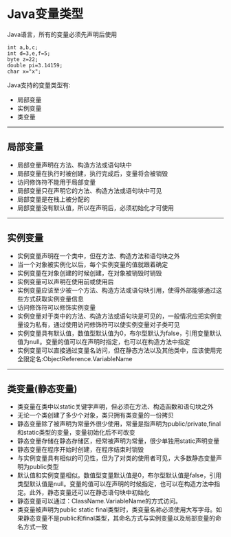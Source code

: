 # Java变量类型
Java语言，所有的变量必须先声明后使用
```
int a,b,c;
int d=3,e,f=5;
byte z=22;
double pi=3.14159;
char x="x";
```
Java支持的变量类型有:
+ 局部变量
+ 实例变量
+ 类变量
---
## 局部变量
+ 局部变量声明在方法、构造方法或语句块中
+ 局部变量在执行时被创建，执行完成后，变量将会被销毁
+ 访问修饰符不能用于局部变量
+ 局部变量只在声明它的方法、构造方法或语句块中可见
+ 局部变量是在栈上被分配的
+ 局部变量没有默认值，所以在声明后，必须初始化才可使用
---
## 实例变量
+ 实例变量声明在一个类中，但在方法、构造方法和语句块之外
+ 当一个对象被实例化以后，每个实例变量的值就跟着确定
+ 实例变量在对象创建的时候创建，在对象被销毁时销毁
+ 实例变量可以声明在使用前或使用后
+ 实例变量应该至少被一个方法、构造方法或语句块引用，使得外部能够通过这些方式获取实例变量信息
+ 访问修饰符可以修饰实例变量
+ 实例变量对于类中的方法、构造方法或语句块是可见的，一般情况应把实例变量设为私有，通过使用访问修饰符可以使实例变量对子类可见
+ 实例变量具有默认值，数值型默认值为0，布尔型默认为false，引用变量默认值为null。变量的值可以在声明时指定，也可以在构造方法中指定
+ 实例变量可以直接通过变量名访问，但在静态方法以及其他类中，应该使用完全限定名:ObjectReference.VariableName
---
## 类变量(静态变量)
+ 类变量在类中以static关键字声明，但必须在方法、构造函数和语句块之外
+ 无论一个类创建了多少个对象，类只拥有类变量的一份拷贝
+ 静态变量除了被声明为常量外很少使用，常量是指声明为public/private,final和static类型的变量，变量初始化后不可改变
+ 静态变量存储在静态存储区，经常被声明为常量，很少单独用static声明变量
+ 静态变量在程序开始时创建，在程序结束时销毁
+ 与实例变量具有相似的可见性，但为了对类的使用者可见，大多数静态变量声明为public类型
+ 默认值和实例变量相似。数值型变量默认值是0，布尔型默认值是false，引用类型默认值是null。变量的值可以在声明的时候指定，也可以在构造方法中指定。此外，静态变量还可以在静态语句块中初始化
+ 静态变量可以通过：ClassName.VariableName的方式访问。
+ 类变量被声明为public static final类型时，类变量名称必须使用大写字母。如果静态变量不是public和final类型，其命名方式与实例变量以及局部变量的命名方式一致
